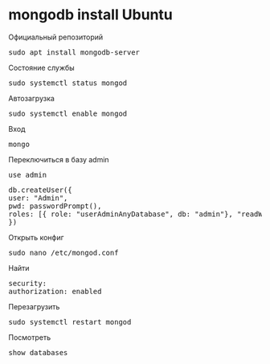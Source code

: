 # mongodb install Ubuntu

Официальный репозиторий
<pre>
sudo apt install mongodb-server
</pre>

Состояние службы
<pre>
sudo systemctl status mongod
</pre>

Автозагрузка
<pre>
sudo systemctl enable mongod
</pre>

Вход
<pre>
mongo
</pre>

Переключиться в базу admin
<pre>
use admin
</pre>

<pre>
db.createUser({
user: "Admin",
pwd: passwordPrompt(),
roles: [{ role: "userAdminAnyDatabase", db: "admin"}, "readWriteAnyDatabase"]
})
</pre>

Открыть конфиг
<pre>
sudo nano /etc/mongod.conf
</pre>

Найти
<pre>
security:
authorization: enabled
</pre>

Перезагрузить
<pre>
sudo systemctl restart mongod
</pre>

Посмотреть 
<pre>
show databases
</pre>
